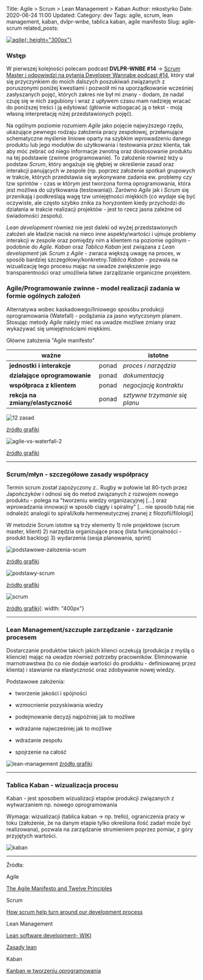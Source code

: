 Title: Agile > Scrum > Lean Management > Kaban
Author: mkostyrko
Date: 2020-06-24 11:00
Updated:
Category: dev
Tags: agile, scrum, lean management, kaban, dvlpr-wnbe, tablica kaban, agile manifesto
Slug: agile-scrum
related_posts: 

[![agile](http://www.pmpp.pl/wp-content/uploads/2019/02/agile-project-management-1200x850.jpg#center){: height="300px"}](http://www.pmpp.pl/hello-world/)


### Wstęp

W pierwszej kolejności polecam podcast **DVLPR-WNBE #14** -> [Scrum Master i odpowiedzi na pytania Developer Wannabe podcast #14](https://codeboy.pl/dw14/), który stał się przyczynkiem do moich dalszych poszukiwań związanych z poruszonymi poniżej kwestiami i pozwolił mi na uporządkowanie wcześniej zasłyszanych pojęć, których zakres nie był mi znany - dodam, że nadal czuję się w nich zagubiony i wraz z upływem czasu mam nadzieję wracać do poniższej treści i ją edytować (głównie wzbogacać ją o tekst - moją własną interpretację niżej przedstawionych pojęć). 

Na ogólnym poziomie rozumiem *Agile* jako pojęcie najwyższego rzędu, ukazujące pewnego rodzaju założenia pracy zespołowej, przełamujące schematyczne myślenie liniowe oparty na szybkim wprowadzeniu danego produktu lub jego modułów do użytkowania i testowania przez klienta, tak aby móc zebrać od niego informacje zwrotną oraz dostosowanie produktu na tej podstawie (zwinne programowanie). To założenie również leży u podstaw *Scrum*, który angażuje się głębiej w określenie zasad oraz interakcji panujących w zespole (np. poprzez założenie spotkań grupowych w trakcie, których przedstawia się wykonywane zadania ew. problemy czy tzw sprintów - czas w którym jest tworzona forma oprogramowania, która jest możliwa do użytkowania (testowania)). Zarówno *Agile* jak i *Scrum* się przenikają i podkreślają wagę tzw umiejętności miękkich (co wydaje się być oczywiste, ale często szybko znika za horyzontem kiedy przychodzi do działania w trakcie realizacji projektów - jest to rzecz jasna zależne od świadomości zespołu).

*Lean development* również nie jest daleki od wyżej przedstawionych założeń ale kładzie nacisk na nieco inne aspekty/wartości i ujmuje problemy interakcji w zespole oraz pomiędzy nim a klientem na poziomie ogólnym - podobnie do *Agile*. *Kaban* oraz *Tablica Kaban* jest związana z *Lean development* jak *Scrum* z *Agile* - zwraca większą uwagę na proces, w sposób bardziej szczegółowy/konkretny.*Tablica Kaban* - pozwala na wizualizację tego procesu mając na uwadze zwiększenie jego transparentności oraz umożliwia łatwe zarządzanie organiczne projektem.


### Agile/Programowanie zwinne - model realizacji zadania w formie ogólnych założeń

Alternatywa wobec kaskadowego/liniowego sposóbu produkcji oprogramowania (Watefall) - podążania za jasno wytyczonym planem. Stosując metody *Agile* należy mieć na uwadze możliwe zmiany oraz wykazywać się umiejętnościami miękkimi.

Główne założenia "Agile manifesto"

| ważne | | istotne |
|---|---|---|
| **jednostki i interakcje** | ponad | *proces i narzędzia* |
| **działające oprogramowanie** | ponad | *dokumentacją* |
| **współpraca z klientem** | ponad | *negocjację kontraktu* |
| **rekcja na zmiany/elastyczność** | ponad | *sztywne trzymanie się planu* |


![12 zasad](https://i.pinimg.com/originals/c0/7a/21/c07a212b9ca4380618e78efd636b7e9a.png)

[źródło grafiki](https://pl.pinterest.com/pin/418131146630927486/)


![agile-vs-waterfall-2](https://www.techguide.com.au/wp-content/uploads/2020/01/Agile-750x430.jpeg)

[źródło grafiki](https://www.techguide.com.au/news/internet-news/agile-beneficial-tech-development-companies/)



---

### Scrum/młyn - szczegółowe zasady współpracy

Termin scrum został zapożyczony z.. Rugby w połowie lat 80-tych przez Japończyków i odnosi się do metod związanych z rozwojem nowego produktu - polega na "tworzeniu wiedzy organizacyjnej [...] oraz wprowadzania innowacji w sposób ciągły i spiralny" [... nie sposób tutaj nie odnaleźć analogii to spirali/koła hermeneutycznej znanej z filozofii/filologii]

W metodzie Scrum istotne są trzy elementy 1) role projektowe (scrum master, klient) 2) narzędzia organizujące pracę (lista funkcjonalności - produkt backlog) 3) wydarzenia (sesja planowania, sprint)

![podstawowe-zalozenia-scum](https://ullizee.files.wordpress.com/2018/12/the-scrum-values-polish.png?w=300&h=290)

[źródło grafiki](https://guntherverheyen.com/tag/scrum-values/)

![podstawy-scrum](https://cdn.educba.com/academy/wp-content/uploads/2019/08/scrum-basic-02.png)

[źródło grafiki](https://www.educba.com/scrum-basics/)


![scrum](https://miro.medium.com/max/2000/0*YdGp-9USV9C5Skuh)

[źródło grafiki](https://medium.com/@jw207427/how-scrum-help-turn-around-our-development-process-dac6ff7c700){: width: "400px"}


---

### Lean Management/szczupłe zarządzanie - zarządzanie procesem

Dostarczanie produktów takich jakich klienci oczekują (produkcja z myślą o kliencie) mając na uwadze również potrzeby pracowników. Eliminowanie marnotrawstwa (to co nie dodaje wartości do produktu - definiowanej przez klienta) i stawianie na elastyczność oraz zdobywanie nowej wiedzy.

Podstawowe założenia:

* tworzenie jakości i spójności

* wzmocnienie pozyskiwania wiedzy

* podejmowanie decyzji najpóźniej jak to możliwe

* wdrażanie najwcześniej jak to możliwe

* wdrażanie zespołu

* spojrzenie na całość
 


![lean-management](https://leanactionplan.pl/wp-content/uploads/2019/04/Zasady-lean-01-600x680.png)
[źródło grafiki](https://leanactionplan.pl/zasady-lean/)

---

### Tablica Kaban - wizualizacja procesu

Kaban - jest sposobem wizualizacji etapów produkcji związanych z wytwarzaniem np. nowego oprogramowania

Wymaga: wizualizacji (tablica kaban -> np. trello), ograniczenia pracy w toku (założenie, że na danym etapie tylko określona ilość zadań może być realizowana), pozwala na zarządzanie strumieniem poprzez pomiar, z góry przyjętych wartości.

![kaban](https://www.heflo.com/pt-br/wp-content/uploads/sites/2/2017/12/metodo-kanban-01.png)

---
Źródła:

Agile

[The Agile Manifesto and Twelve Principles](https://www.visual-paradigm.com/scrum/agile-manifesto-and-agile-principles/)

Scrum

[How scrum help turn around our development process](https://medium.com/@jw207427/how-scrum-help-turn-around-our-development-process-dac6ff7c700)

Lean Management

[Lean software development- WIKI](https://pl.wikipedia.org/wiki/Lean_software_development)

[Zasady lean](https://leanactionplan.pl/zasady-lean/)

Kaban

[Kanban w tworzeniu oprogramowania](https://pl.wikipedia.org/wiki/Kanban_w_tworzeniu_oprogramowania)